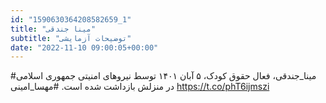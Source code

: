 ```yaml
---
id: "1590630364208582659_1"
title: "مینا جندقی"
subtitle: "توضیحات آزمایشی"
date: "2022-11-10 09:00:05+00:00"
---
```

#مینا_جندقی، فعال حقوق کودک، ۵ آبان ۱۴۰۱ توسط نیروهای امنیتی جمهوری اسلامی در منزلش بازداشت شده است. 
#مهسا_امینی https://t.co/phT6ijmszi
